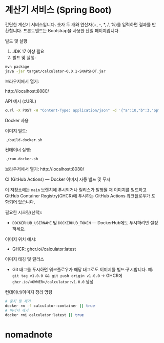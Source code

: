 # 계산기 서비스 (Spring Boot)

간단한 계산기 서비스입니다. 숫자 두 개와 연산자(+, -, *, /, %)를 입력하면 결과를 반환합니다. 프론트엔드는 Bootstrap을 사용한 단일 페이지입니다.

빌드 및 실행

1. JDK 17 이상 필요
2. 빌드 및 실행:

```bash
mvn package
java -jar target/calculator-0.0.1-SNAPSHOT.jar
```

브라우저에서 열기:

http://localhost:8080/

API 예시 (cURL)

```bash
curl -X POST -H "Content-Type: application/json" -d '{"a":10,"b":3,"op":"/"}' http://localhost:8080/api/calc
```

Docker 사용

이미지 빌드:

```bash
./build-docker.sh
```

컨테이너 실행:

```bash
./run-docker.sh
```

브라우저에서 열기: http://localhost:8080/

CI (GitHub Actions) — Docker 이미지 자동 빌드 및 푸시

이 저장소에는 `main` 브랜치에 푸시되거나 릴리스가 발행될 때 이미지를 빌드하고 GitHub Container Registry(GHCR)에 푸시하는 GitHub Actions 워크플로우가 포함되어 있습니다.

필요한 시크릿(선택):
- `DOCKERHUB_USERNAME` 및 `DOCKERHUB_TOKEN` — DockerHub에도 푸시하려면 설정하세요.

이미지 위치 예시:
- GHCR: ghcr.io/<OWNER>/calculator:latest

이미지 태깅 및 릴리스
- Git 태그를 푸시하면 워크플로우가 해당 태그로도 이미지를 빌드·푸시합니다. 예: `git tag v1.0.0 && git push origin v1.0.0` → GHCR에 `ghcr.io/<OWNER>/calculator:v1.0.0` 생성

컨테이너/이미지 정리 명령
```bash
# 중지 및 제거
docker rm -f calculator-container || true
# 이미지 제거
docker rmi calculator:latest || true
```

# nomadnote
